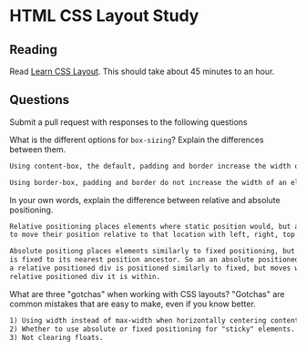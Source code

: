 # HTML CSS Layout Study

## Reading

Read [Learn CSS Layout](http://learnlayout.com). This should take about 45
 minutes to an hour.

## Questions

Submit a pull request with responses to the following questions

What is the different options for `box-sizing`? Explain the differences between
 them.

```md
Using content-box, the default, padding and border increase the width of an element.

Using border-box, padding and border do not increase the width of an element.
```

In your own words, explain the difference between relative and absolute
 positioning.

```md
Relative positioning places elements where static position would, but allows you
to move their position relative to that location with left, right, top and bottom.

Absolute positiong places elements similarly to fixed positioning, but it's location
is fixed to its nearest position ancestor. So an an absolute positioned div within
a relative positioned div is positioned similarly to fixed, but moves with the
relative positioned div it is within.

```

What are three "gotchas" when working with CSS layouts? "Gotchas" are common
 mistakes that are easy to make, even if you know better.

```md
1) Using width instead of max-width when horizontally centering content.
2) Whether to use absolute or fixed positioning for "sticky" elements.
3) Not clearing floats.
```
